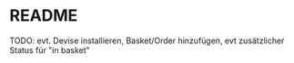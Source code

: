 # README

TODO: evt. Devise installieren, Basket/Order hinzufügen, evt zusätzlicher Status für "in basket"